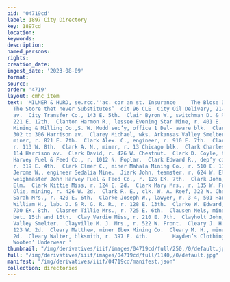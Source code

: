 ```yaml
---
pid: '04719cd'
label: 1897 City Directory
key: 1897cd
location: 
keywords: 
description: 
named_persons: 
rights: 
creation_date: 
ingest_date: '2023-08-09'
format: 
source: 
order: '4719'
layout: cmhc_item
text: 'MILNER & HURD, se.rcc.''ac. cor an st. Insurance     The Blose Drug. Go, “tenis,”
  The Store thet never Substitutes”  cit 96 CLE  City Oil Delivery, 21-22 St. Louis
  av.  City Transfer Co., 143 E. 5th.  Clair Byron W., switchman D. & R.G.R. R., r.
  221 E. 12th.  Clanton Harmon R., lessee Evening Star Mine, r. 401 E. 3d.  Clara
  Mining & Milling Co.,S. W. Mudd sec’y, office 1 Del- aware blk.  Clarendon Block,
  302 to 306 Harrison av.  Clarey Michael, wks. Arkansas Valley Smelter.  Clarey Patrick,
  miner, r. 821 E. 7th.  Clark Alex. C., engineer, r. 910 E. 7th.  Clark Anna Mrs.,
  r. 113 W. 8th.  Clark A. N., miner, r. 13 Chicago blk.  Clark Charles, miner, r.
  114 Harrison av.  Clark David, r. 426 W. Chestnut.  Clark D. Coyle, teamster John
  Harvey Fuel & Feed Co., r. 1012 N. Poplar.  Clark Edward R., dep’y county treasurer,
  r. 319 E. 4th.  Clark Elmer C., miner Mahala Mining Co., r. 510 E. 11th.  Clark
  Jerome W., engineer Sedalia Mine.  Jiark John, teamster, r. 624 W. Elm.  Clark John,
  weighmaster John Harvey Fuel & Feed Co., r. 126 EK. 7th.  Clark John, r. 680 W.
  Elm.  Clark Kittie Miss, r. 124 E. 2d.  Clark Mary Mrs., r. 135 W. Front.  Clark
  Olie, mining, r. 426 W. 2d.  Clark R. E., clk. W. A. Reef, 322 W. Chestnut.  Clark
  Sarah Mrs., r. 420 E. 6th.  Clarke Joseph W., lawyer, r. 3-4, 501 Harrison av.  Clarke
  William H., lab. D. & R. G. R. R., r. 128 E. 13th.  Clarke W. Edward, miner, bds.
  730 EK. 8th.  Clasner Tillie Mrs., r. 725 E. 6th.  Clausen Nels, miner, r. es. Hazel
  bet. 15th and 16th.  Clay Verdie Miss, r. 210 E. 7th.  Clayholt John, wks. Arkansas
  Valley Smelter.  Clayville M. J. Mrs., r. 522 W. Front.  Cleary J. H., miner, r.
  123 W. 2d.  Cleary Matthew, miner Ibex Mining Co.  Cleary M. H., miner, r. 123 W.
  2d.  Cleary Walter, blksmith, r. 397 E. 4th.        Hayden’s Clothing, Store sesitery
  Wooten’ Underwear '
thumbnail: "/img/derivatives/iiif/images/04719cd/full/250,/0/default.jpg"
full: "/img/derivatives/iiif/images/04719cd/full/1140,/0/default.jpg"
manifest: "/img/derivatives/iiif/04719cd/manifest.json"
collection: directories
---
```

